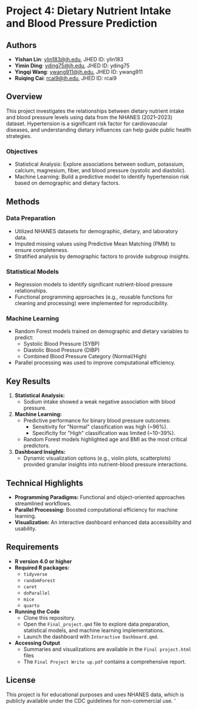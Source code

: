 # Project 4: Dietary Nutrient Intake and Blood Pressure Prediction

## Authors
- **Yishan Lin**: ylin183@jh.edu, JHED ID: ylin183
- **Yimin Ding**: yding75@jh.edu, JHED ID: yding75
- **Yingqi Wang**: ywang911@jh.edu, JHED ID: ywang911
- **Ruiqing Cai**: rcai9@jh.edu, JHED ID: rcai9

## Overview
This project investigates the relationships between dietary nutrient intake and blood pressure levels using data from the NHANES (2021–2023) dataset. Hypertension is a significant risk factor for cardiovascular diseases, and understanding dietary influences can help guide public health strategies.

### Objectives
- Statistical Analysis: Explore associations between sodium, potassium, calcium, magnesium, fiber, and blood pressure (systolic and diastolic).
- Machine Learning: Build a predictive model to identify hypertension risk based on demographic and dietary factors.

## Methods
### Data Preparation
- Utilized NHANES datasets for demographic, dietary, and laboratory data.
- Imputed missing values using Predictive Mean Matching (PMM) to ensure completeness.
- Stratified analysis by demographic factors to provide subgroup insights.
### Statistical Models
- Regression models to identify significant nutrient-blood pressure relationships.
- Functional programming approaches (e.g., reusable functions for cleaning and processing) were implemented for reproducibility.
### Machine Learning
- Random Forest models trained on demographic and dietary variables to predict:
  - Systolic Blood Pressure (SYBP)
  - Diastolic Blood Pressure (DIBP)
  - Combined Blood Pressure Category (Normal/High)
- Parallel processing was used to improve computational efficiency.

## Key Results
1. **Statistical Analysis:**
   - Sodium intake showed a weak negative association with blood pressure.
2. **Machine Learning:**
   - Predictive performance for binary blood pressure outcomes:
     - Sensitivity for "Normal" classification was high (~96%).
     - Specificity for "High" classification was limited (~10–39%).
   - Random Forest models highlighted age and BMI as the most critical predictors.
3. **Dashboard Insights:**
   - Dynamic visualization options (e.g., violin plots, scatterplots) provided granular insights into nutrient-blood pressure interactions.

## Technical Highlights
- **Programming Paradigms:** Functional and object-oriented approaches streamlined workflows.
- **Parallel Processing:** Boosted computational efficiency for machine learning.
- **Visualization:** An interactive dashboard enhanced data accessibility and usability.

## Requirements
- **R version 4.0 or higher**
- **Required R packages:**
  - `tidyverse`
  - `randomForest`
  - `caret`
  - `doParallel`
  - `mice`
  - `quarto`
- **Running the Code**
  - Clone this repository.
  - Open the `Final_project.qmd` file to explore data preparation, statistical models, and machine learning implementations.
  - Launch the dashboard with `Interactive Dashboard.qmd`.
- **Accessing Output**
  - Summaries and visualizations are available in the `Final project.html` files
  - The `Final Project Write up.pdf` contains a comprehensive report.

## License
This project is for educational purposes and uses NHANES data, which is publicly available under the CDC guidelines for non-commercial use. '

